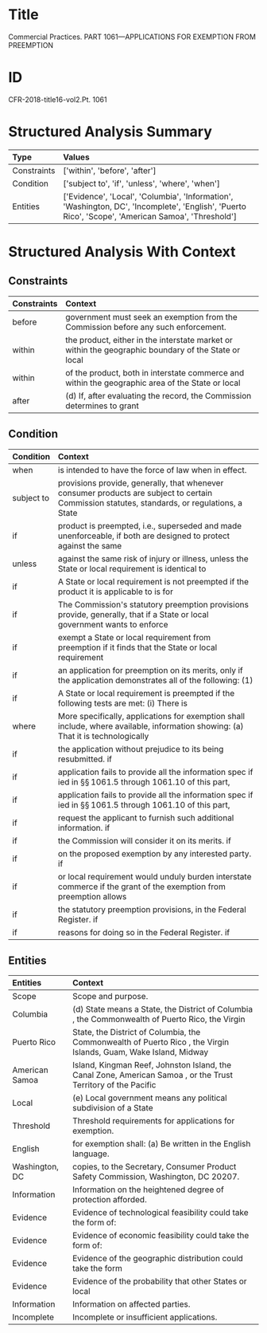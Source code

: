 # Title

 Commercial Practices. PART 1061—APPLICATIONS FOR EXEMPTION FROM PREEMPTION


# ID

 CFR-2018-title16-vol2.Pt. 1061


# Structured Analysis Summary

| Type        | Values                                                                                                                                             |
|:------------|:---------------------------------------------------------------------------------------------------------------------------------------------------|
| Constraints | ['within', 'before', 'after']                                                                                                                      |
| Condition   | ['subject to', 'if', 'unless', 'where', 'when']                                                                                                    |
| Entities    | ['Evidence', 'Local', 'Columbia', 'Information', 'Washington, DC', 'Incomplete', 'English', 'Puerto Rico', 'Scope', 'American Samoa', 'Threshold'] |


# Structured Analysis With Context

 


## Constraints

| Constraints   | Context                                                                                              |
|:--------------|:-----------------------------------------------------------------------------------------------------|
| before        | government must seek an exemption from the Commission before  any such enforcement.                  |
| within        | the product, either in the interstate market or within the geographic boundary of the State or local |
| within        | of the product, both in interstate commerce and within the geographic area of the State or local     |
| after         | (d) If,  after evaluating the record, the Commission determines to grant                             |


## Condition

| Condition   | Context                                                                                                                                       |
|:------------|:----------------------------------------------------------------------------------------------------------------------------------------------|
| when        | is intended to have the force of law when  in effect.                                                                                         |
| subject to  | provisions provide, generally, that whenever consumer products are subject to certain Commission statutes, standards, or regulations, a State |
| if          | product is preempted, i.e., superseded and made unenforceable, if both are designed to protect against the same                               |
| unless      | against the same risk of injury or illness, unless the State or local requirement is identical to                                             |
| if          | A State or local requirement is not preempted  if the product it is applicable to is for                                                      |
| if          | The Commission's statutory preemption provisions provide, generally, that if a State or local government wants to enforce                     |
| if          | exempt a State or local requirement from preemption if it finds that the State or local requirement                                           |
| if          | an application for preemption on its merits, only if the application demonstrates all of the following: (1)                                   |
| if          | A State or local requirement is preempted  if the following tests are met: (i) There is                                                       |
| where       | More specifically, applications for exemption shall include,  where available, information showing: (a) That it is technologically            |
| if          | the application without prejudice to its being resubmitted. if                                                                                |
| if          | application fails to provide all the information spec if ied in &#167;&#167;&#8201;1061.5 through 1061.10 of this part,                       |
| if          | application fails to provide all the information spec if ied in &#167;&#167;&#8201;1061.5 through 1061.10 of this part,                       |
| if          | request the applicant to furnish such additional information. if                                                                              |
| if          | the Commission will consider it on its merits. if                                                                                             |
| if          | on the proposed exemption by any interested party. if                                                                                         |
| if          | or local requirement would unduly burden interstate commerce if the grant of the exemption from preemption allows                             |
| if          | the statutory preemption provisions, in the Federal Register. if                                                                              |
| if          | reasons for doing so in the Federal Register. if                                                                                              |


## Entities

| Entities       | Context                                                                                                          |
|:---------------|:-----------------------------------------------------------------------------------------------------------------|
| Scope          | Scope  and purpose.                                                                                              |
| Columbia       | (d) State means a State, the District of  Columbia , the Commonwealth of Puerto Rico, the Virgin                 |
| Puerto Rico    | State, the District of Columbia, the Commonwealth of Puerto Rico , the Virgin Islands, Guam, Wake Island, Midway |
| American Samoa | Island, Kingman Reef, Johnston Island, the Canal Zone, American Samoa , or the Trust Territory of the Pacific    |
| Local          | (e)  Local government means any political subdivision of a State                                                 |
| Threshold      | Threshold  requirements for applications for exemption.                                                          |
| English        | for exemption shall: (a) Be written in the English  language.                                                    |
| Washington, DC | copies, to the Secretary, Consumer Product Safety Commission, Washington, DC  20207.                             |
| Information    | Information  on the heightened degree of protection afforded.                                                    |
| Evidence       | Evidence of technological feasibility could take the form of:                                                    |
| Evidence       | Evidence  of economic feasibility could take the form of:                                                        |
| Evidence       | Evidence of the geographic distribution could take the form                                                      |
| Evidence       | Evidence of the probability that other States or local                                                           |
| Information    | Information  on affected parties.                                                                                |
| Incomplete     | Incomplete  or insufficient applications.                                                                        |



